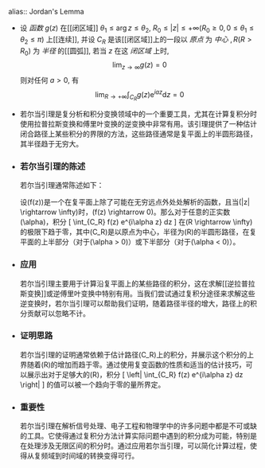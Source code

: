 alias:: Jordan's Lemma

- 设 *函数* $g\left(z\right)$ 在[[闭区域]] $\theta_{1}\leq\arg z\leq\theta_{2}$, $R_{0}\leq |z| \leq+\infty(R_{0}\geq0,0\leq\theta_{1}\leq\theta_{2}\leq\pi)$ 上[[连续]], 并设 $C_{R}$ 是该[[闭区域]]上的一段以 *原点* 为 *中心* $,R\left(R>R_{0}\right)$ 为 *半径* 的[[圆弧]], 若当 $z$ 在这 *闭区域* 上时,
  $$
  \lim_{z\to\infty}g\left(z\right)=0
  $$
  则对任何 $a>0$, 有
  $$
  \lim_{R\to+\infty}\int_{C_R}g\left(z\right)\mathrm{e}^{i a z}\mathrm{d}z=0
  $$
- 若尔当引理是复分析和积分变换领域中的一个重要工具，尤其在计算复积分时使用拉普拉斯变换和傅里叶变换的逆变换中非常有用。该引理提供了一种估计闭合路径上某些积分的界限的方法，这些路径通常是复平面上的半圆形路径，其半径趋于无穷大。
- ### 若尔当引理的陈述
  
  若尔当引理通常陈述如下：
  
  设\(f(z)\)是一个在复平面上除了可能在无穷远点外处处解析的函数，且当\(|z| \rightarrow \infty\)时，\(f(z) \rightarrow 0\)。那么对于任意的正实数\(\alpha\)，积分
  \[ \int_{C_R} f(z) e^{i\alpha z} dz \]
  在\(R \rightarrow \infty\)的极限下趋于零，其中\(C_R\)是以原点为中心，半径为\(R\)的半圆形路径，在复平面的上半部分（对于\(\alpha > 0\)）或下半部分（对于\(\alpha < 0\)）。
- ### 应用
  
  若尔当引理主要用于计算沿复平面上的某些路径的积分，这在求解[[逆拉普拉斯变换]]或逆傅里叶变换中特别有用。当我们尝试通过复积分途径来求解这些逆变换时，若尔当引理可以帮助我们证明，随着路径半径的增大，路径上的积分贡献可以忽略不计。
- ### 证明思路
  
  若尔当引理的证明通常依赖于估计路径\(C_R\)上的积分，并展示这个积分的上界随着\(R\)的增加而趋于零。通过使用复变函数的性质和适当的估计技巧，可以展示出对于足够大的\(R\)，积分
  \[ \left| \int_{C_R} f(z) e^{i\alpha z} dz \right| \]
  的值可以被一个趋向于零的量所界定。
- ### 重要性
  
  若尔当引理在解析信号处理、电子工程和物理学中的许多问题中都是不可或缺的工具。它使得通过复积分方法计算实际问题中遇到的积分成为可能，特别是在处理涉及无限区间的积分时。通过应用若尔当引理，可以简化计算过程，使得从复频域到时间域的转换变得可行。